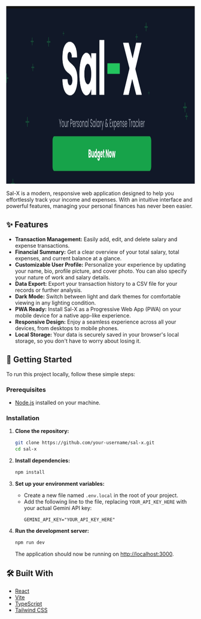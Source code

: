 <div align="center">
<img width="1200" height="475" alt="GHBanner" src="https://raw.githubusercontent.com/mohndng/Sal-X/refs/heads/main/SalX/Screenshot_2025-10-31-04-12-30-218_com.brave.browser-edit.jpg" />
</div>

Sal-X is a modern, responsive web application designed to help you effortlessly track your income and expenses. With an intuitive interface and powerful features, managing your personal finances has never been easier.

## ✨ Features

- **Transaction Management:** Easily add, edit, and delete salary and expense transactions.
- **Financial Summary:** Get a clear overview of your total salary, total expenses, and current balance at a glance.
- **Customizable User Profile:** Personalize your experience by updating your name, bio, profile picture, and cover photo. You can also specify your nature of work and salary details.
- **Data Export:** Export your transaction history to a CSV file for your records or further analysis.
- **Dark Mode:** Switch between light and dark themes for comfortable viewing in any lighting condition.
- **PWA Ready:** Install Sal-X as a Progressive Web App (PWA) on your mobile device for a native app-like experience.
- **Responsive Design:** Enjoy a seamless experience across all your devices, from desktops to mobile phones.
- **Local Storage:** Your data is securely saved in your browser's local storage, so you don't have to worry about losing it.

## 🚀 Getting Started

To run this project locally, follow these simple steps:

### Prerequisites

- [Node.js](https://nodejs.org/) installed on your machine.

### Installation

1.  **Clone the repository:**
    ```sh
    git clone https://github.com/your-username/sal-x.git
    cd sal-x
    ```

2.  **Install dependencies:**
    ```sh
    npm install
    ```

3.  **Set up your environment variables:**
    - Create a new file named `.env.local` in the root of your project.
    - Add the following line to the file, replacing `YOUR_API_KEY_HERE` with your actual Gemini API key:
      ```
      GEMINI_API_KEY="YOUR_API_KEY_HERE"
      ```

4.  **Run the development server:**
    ```sh
    npm run dev
    ```

    The application should now be running on [http://localhost:3000](http://localhost:3000).

## 🛠️ Built With

- [React](https://reactjs.org/)
- [Vite](https://vitejs.dev/)
- [TypeScript](https://www.typescriptlang.org/)
- [Tailwind CSS](https://tailwindcss.com/)
